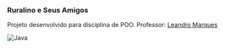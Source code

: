### Ruralino e Seus Amigos

Projeto desenvolvido para disciplina de POO. Professor: [Leandro Marques](https://github.com/lmarques7)


<img alt="Java" src="https://img.shields.io/badge/made--with-java-orange?logo=appveyor&style=for-the-badge&logo=java"/>
